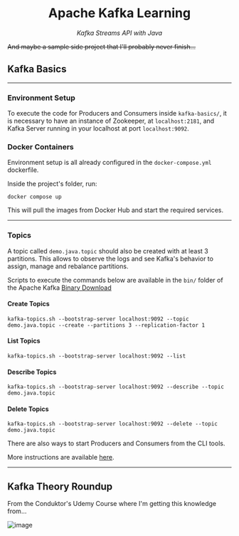 <div align="center">
  <h1>Apache Kafka Learning</h1>
  <p><i>Kafka Streams API with Java</i></p>
</div>

~~And maybe a sample side project that I'll probably never finish...~~

## Kafka Basics

---

### Environment Setup

To execute the code for Producers and Consumers inside `kafka-basics/`, it is necessary to have an instance of Zookeeper, at `localhost:2181`, and Kafka Server running in your localhost at port `localhost:9092`.

### Docker Containers

Environment setup is all already configured in the `docker-compose.yml` dockerfile.

Inside the project's folder, run:

```console
docker compose up
```

This will pull the images from Docker Hub and start the required services.

---

### Topics

A topic called `demo.java.topic` should also be created with at least 3 partitions. This allows to observe the logs and see Kafka's behavior to assign, manage and rebalance partitions.

Scripts to execute the commands below are available in the `bin/` folder of the Apache Kafka [Binary Download](https://kafka.apache.org/downloads)

#### Create Topics

```console
kafka-topics.sh --bootstrap-server localhost:9092 --topic demo.java.topic --create --partitions 3 --replication-factor 1
```

#### List Topics

```console
kafka-topics.sh --bootstrap-server localhost:9092 --list
```

#### Describe Topics

```console
kafka-topics.sh --bootstrap-server localhost:9092 --describe --topic demo.java.topic
```

#### Delete Topics

```console
kafka-topics.sh --bootstrap-server localhost:9092 --delete --topic demo.java.topic
```

There are also ways to start Producers and Consumers from the CLI tools.

More instructions are available [here](https://www.conduktor.io/kafka/kafka-cli-tutorial).

---

## Kafka Theory Roundup

From the Conduktor's Udemy Course where I'm getting this knowledge from...

![image](https://user-images.githubusercontent.com/63078965/232113781-91e0d1c0-4d26-45f7-9c65-c3e4ae3127e3.png)
